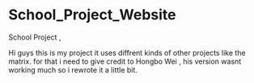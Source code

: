# School_Project_Website
School Project , 

Hi guys this is my project it uses diffrent kinds of other projects like the matrix.
for that i need to give credit to Hongbo Wei , his version wasnt working much so i rewrote it a little bit.
